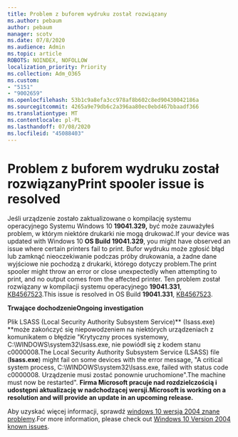 ```yaml
---
title: Problem z buforem wydruku został rozwiązany
ms.author: pebaum
author: pebaum
manager: scotv
ms.date: 07/8/2020
ms.audience: Admin
ms.topic: article
ROBOTS: NOINDEX, NOFOLLOW
localization_priority: Priority
ms.collection: Adm_O365
ms.custom:
- "5151"
- "9002659"
ms.openlocfilehash: 53b1c9a8efa3cc978af8b602c8ed90430042186a
ms.sourcegitcommit: 4265a9e79db6c2a396aa80ec0ebd467bbaadf366
ms.translationtype: MT
ms.contentlocale: pl-PL
ms.lasthandoff: 07/08/2020
ms.locfileid: "45088403"
---
```

# <a name="print-spooler-issue-is-resolved"></a><span data-ttu-id="b0c4b-102">Problem z buforem wydruku został rozwiązany</span><span class="sxs-lookup"><span data-stu-id="b0c4b-102">Print spooler issue is resolved</span></span>

<span data-ttu-id="b0c4b-103">Jeśli urządzenie zostało zaktualizowane o kompilację systemu operacyjnego Systemu Windows 10 **19041.329,** być może zauważyłeś problem, w którym niektóre drukarki nie mogą drukować.</span><span class="sxs-lookup"><span data-stu-id="b0c4b-103">If your device was updated with Windows 10  **OS Build 19041.329**, you might have observed an issue where certain printers fail to print.</span></span> <span data-ttu-id="b0c4b-104">Bufor wydruku może zgłosić błąd lub zamknąć nieoczekiwanie podczas próby drukowania, a żadne dane wyjściowe nie pochodzą z drukarki, którego dotyczy problem.</span><span class="sxs-lookup"><span data-stu-id="b0c4b-104">The print spooler might throw an error or close unexpectedly when attempting to print, and no output comes from the affected printer.</span></span> <span data-ttu-id="b0c4b-105">Ten problem został rozwiązany w kompilacji systemu operacyjnego **19041.331**, [KB4567523](https://support.microsoft.com/help/4567523/windows-10-update-kb4567523).</span><span class="sxs-lookup"><span data-stu-id="b0c4b-105">This issue is resolved in OS Build  **19041.331**, [KB4567523](https://support.microsoft.com/help/4567523/windows-10-update-kb4567523).</span></span>  

<span data-ttu-id="b0c4b-106">**Trwające dochodzenie**</span><span class="sxs-lookup"><span data-stu-id="b0c4b-106">**Ongoing investigation**</span></span>

<span data-ttu-id="b0c4b-107">Plik LSASS (Local Security Authority Subsystem Service)\*\* (Isass.exe) \*\*może zakończyć się niepowodzeniem na niektórych urządzeniach z komunikatem o błędzie "Krytyczny proces systemowy, C:\WINDOWS\system32\Isass.exe, nie powiódł się z kodem stanu c0000008.</span><span class="sxs-lookup"><span data-stu-id="b0c4b-107">The Local Security Authority Subsystem Service (LSASS) file (**Isass.exe**) might fail on some devices with the error message, "A critical system process, C:\WINDOWS\system32\Isass.exe, failed with status code c0000008.</span></span> <span data-ttu-id="b0c4b-108">Urządzenie musi zostać ponownie uruchomione".</span><span class="sxs-lookup"><span data-stu-id="b0c4b-108">The machine must now be restarted".</span></span>  <span data-ttu-id="b0c4b-109">**Firma Microsoft pracuje nad rozdzielczością i udostępni aktualizację w nadchodzącej wersji.**</span><span class="sxs-lookup"><span data-stu-id="b0c4b-109">**Microsoft is working on a resolution and will provide an update in an upcoming release.**</span></span>

<span data-ttu-id="b0c4b-110">Aby uzyskać więcej informacji, sprawdź [windows 10 wersja 2004 znane problemy](https://docs.microsoft.com/windows/release-information/status-windows-10-2004#442msgdesc).</span><span class="sxs-lookup"><span data-stu-id="b0c4b-110">For more information, please check out  [Windows 10 Version 2004 known issues](https://docs.microsoft.com/windows/release-information/status-windows-10-2004#442msgdesc).</span></span>